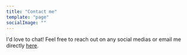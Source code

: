 ```yaml
---
title: "Contact me"
template: "page"
socialImage: ""
---
```


I'd love to chat! Feel free to reach out on any social medias or email me directly <a href="mailto:raymondyou97@gmail.com">here</a>.
